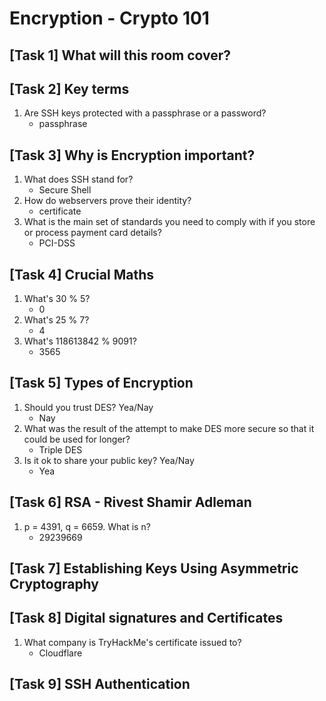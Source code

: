 # Encryption - Crypto 101

## [Task 1] What will this room cover?

## [Task 2] Key terms
1. Are SSH keys protected with a passphrase or a password?
    - passphrase

## [Task 3] Why is Encryption important?
1. What does SSH stand for?
    - Secure Shell
2. How do webservers prove their identity?
    - certificate
3. What is the main set of standards you need to comply with if you store or process payment card details?
    - PCI-DSS

## [Task 4] Crucial Maths
1. What's 30 % 5?
    - 0
2. What's 25 % 7?
    - 4
3. What's 118613842 % 9091?
    - 3565

## [Task 5] Types of Encryption
1. Should you trust DES? Yea/Nay
    - Nay
2. What was the result of the attempt to make DES more secure so that it could be used for longer?
    - Triple DES
3. Is it ok to share your public key? Yea/Nay
    - Yea

## [Task 6] RSA - Rivest Shamir Adleman
1. p = 4391, q = 6659. What is n?
    - 29239669

## [Task 7] Establishing Keys Using Asymmetric Cryptography

## [Task 8] Digital signatures and Certificates
1. What company is TryHackMe's certificate issued to?
    - Cloudflare

## [Task 9] SSH Authentication

